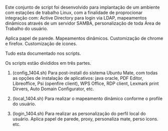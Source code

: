 Este conjunto de script foi desenvolvido para implantação de um ambiente com estações de trabalho Linux, com a finalidade de proprocionar integração com: Active Directory para login via LDAP, mapeamentos dinâmicos através de um servidor SAMBA, personalização de toda Área de Trabalho do usuário.

Aplica papel de parede.
Mapeamentos dinâmicos.
Customização de chrome e firefox.
Customização de icones.

Tudo esta documentado nos scripts.

Os scripts estão divididos em três partes.

1. (config_1404.sh) Para post-install do sistema Ubuntu Mate, com todas as opções de instalação de aplicativos: java oracle, PDF Editor, Libreoffice, Psi (openfire client), WPS Office, RDP client, Lexmark print Dirvers, Auto Domain Configurator, etc.

2. (local_1404.sh) Para realizar o mapeamento dinâmico conforme o profile do usuário.

3. (login_1404.sh) Para realizar as personalização do perfil local do usuário. Aplica papel de parede, proxy, personaliza mate, perso icons. etc.
